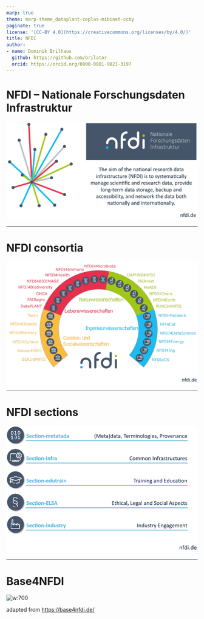 ```yaml
---
marp: true
theme: marp-theme_dataplant-ceplas-mibinet-ccby
paginate: true
license: '[CC-BY 4.0](https://creativecommons.org/licenses/by/4.0/)'
title: NFDI
author:
- name: Dominik Brilhaus
  github: https://github.com/brilator
  orcid: https://orcid.org/0000-0001-9021-3197
---
```


# NFDI &ndash; Nationale Forschungsdaten Infrastruktur

![w:800](./../../../img/nfdi.drawio.png)

---

# NFDI consortia

![w:800](./../../../img/nfdi-consortia.drawio.png)

---

# NFDI sections

![w:700](././../../../img/nfdi-sections.drawio.png)

---

# Base4NFDI

![w:700](./../../../img/Base4NFDI_Intro_Poster-RDA-2024_JanderRitter-excerpt.png)

<span class="footer-reference">adapted from https://base4nfdi.de/</span>
